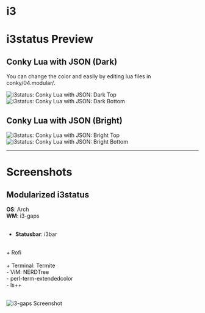 i3
=====================

# i3status Preview

## Conky Lua with JSON (Dark)

You can change the color and easily by editing lua files in conky/04.modular/.

![i3status: Conky Lua with JSON: Dark Top][i3status-dark-top]
<br/>
![i3status: Conky Lua with JSON: Dark Bottom][i3status-dark-bottom]

## Conky Lua with JSON (Bright)

![i3status: Conky Lua with JSON: Bright Top][i3status-bright-top]
<br/>
![i3status: Conky Lua with JSON: Bright Bottom][i3status-bright-bottom]

-- -- --

# Screenshots

## Modularized i3status

<strong>OS</strong>: Arch<br/>
<strong>WM</strong>: i3-gaps<br/>
<br/>
  + <strong>Statusbar</strong>: i3bar<br/>
<br/>
  + Rofi<br/>
<br/>
  + Terminal: Termite<br/>
    - ViM: NERDTree<br/>
    - perl-term-extendedcolor<br/>
    - ls++<br/>
<br/>

![i3-gaps Screenshot][picasa-ss-i3gaps-dark]



[picasa-ss-i3gaps-dark]: https://lh3.googleusercontent.com/-z2h94mqwszU/V59JN7KCTyI/AAAAAAAAAsI/Dj76UEcWbnkhowZUobnrj8uwC6aA-VcuwCCo/s0/i3gaps-dark.png

[i3status-dark-top]: https://github.com/epsi-rns/dotfiles/blob/master/i3/readme/conky-lua-json-dark-top.png
[i3status-dark-bottom]: https://github.com/epsi-rns/dotfiles/blob/master/i3/readme/conky-lua-json-dark-bottom.png

[i3status-bright-top]: https://github.com/epsi-rns/dotfiles/blob/master/i3/readme/conky-lua-json-bright-top.png
[i3status-bright-bottom]: https://github.com/epsi-rns/dotfiles/blob/master/i3/readme/conky-lua-json-bright-bottom.png

